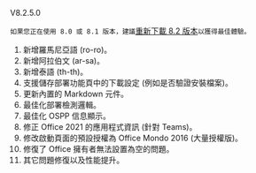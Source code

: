 V8.2.5.0

`如果您正在使用 8.0 或 8.1 版本，建議`[重新下載 8.2 版本](https://otp.landian.vip/)`以獲得最佳體驗。`

1. 新增羅馬尼亞語 (ro-ro)。
2. 新增阿拉伯文 (ar-sa)。
3. 新增泰語 (th-th)。
4. 支援儲存部署功能頁中的下載設定 (例如是否驗證安裝檔案)。
5. 更新內置的 Markdown 元件。
6. 最佳化部署檢測邏輯。
7. 最佳化 OSPP 信息顯示。
8. 修正 Office 2021 的應用程式資訊 (針對 Teams)。
9. 修改啟動頁面的預設授權為 Office Mondo 2016 (大量授權版)。
10. 修復了 Office 擁有者無法設置為空的問題。
11. 其它問題修復以及性能提升。
